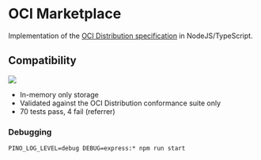 # OCI Marketplace

Implementation of the [OCI Distribution specification](https://github.com/opencontainers/distribution-spec/tree/main/conformance) in NodeJS/TypeScript.

## Compatibility

[![](https://github.com/rbirkby/oci-marketplace/actions/workflows/node.js.yml/badge.svg)](https://github.com/rbirkby/oci-marketplace/actions?query=workflow%3Anode.js)

- In-memory only storage
- Validated against the OCI Distribution conformance suite only
- 70 tests pass, 4 fail (referrer)

### Debugging

```
PINO_LOG_LEVEL=debug DEBUG=express:* npm run start
```
